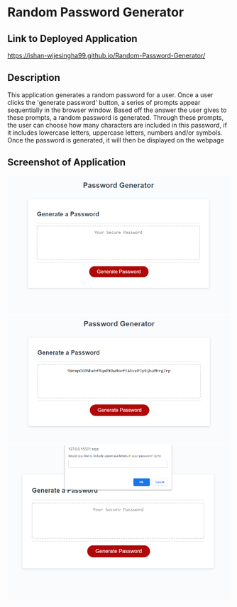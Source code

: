 # Random Password Generator

## Link to Deployed Application
https://ishan-wijesingha99.github.io/Random-Password-Generator/

## Description
This application generates a random password for a user. Once a user clicks the 'generate password' button, a series of prompts appear sequentially in the browser window. Based off the answer the user gives to these prompts, a random password is generated. Through these prompts, the user can choose how many characters are included in this password, if it includes lowercase letters, uppercase letters, numbers and/or symbols. Once the password is generated, it will then be displayed on the webpage

## Screenshot of Application
![screenshot-1](./assets/images/screenshot-1.png)
![screenshot-2](./assets/images/screenshot-2.png)
![screenshot-3](./assets/images/screenshot-3.png)
